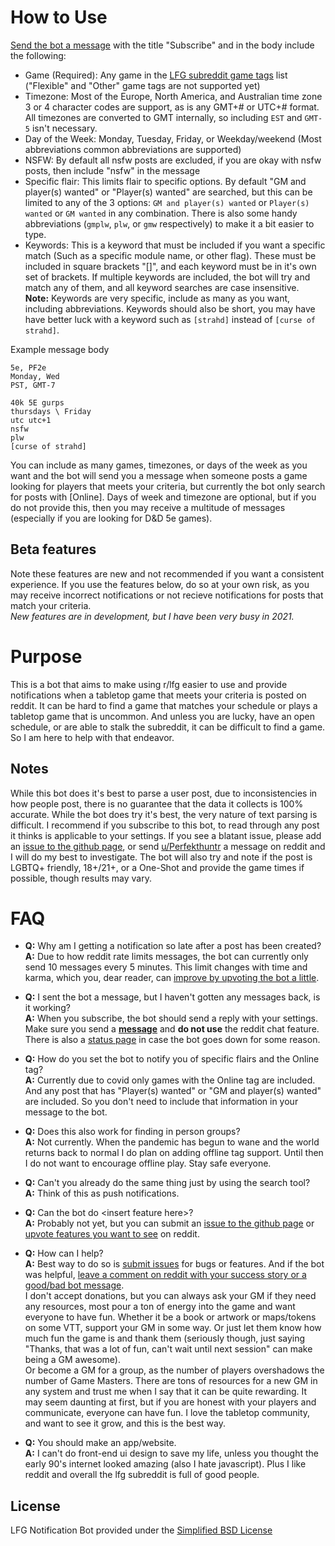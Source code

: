 # How to Use
[Send the bot a message](https://www.reddit.com/message/compose/?to=LFG_Notify_Bot)  with the title "Subscribe" and in the body include the following:

* Game (Required): Any game in the [LFG subreddit game tags](https://www.reddit.com/r/lfg/wiki/index/formatting#wiki_game_tags) list ("Flexible" and "Other" game tags are not supported yet)
* Timezone: Most of the Europe, North America, and Australian time zone 3 or 4 character codes are support, as is any GMT+# or UTC+# format. All timezones are converted to GMT internally, so including `EST` and `GMT-5` isn't necessary.
* Day of the Week: Monday, Tuesday, Friday, or Weekday/weekend (Most abbreviations common abbreviations are supported)
* NSFW: By default all nsfw posts are excluded, if you are okay with nsfw posts, then include "nsfw" in the message
* Specific flair: This limits flair to specific options. By default "GM and player(s) wanted" or "Player(s) wanted" are searched, but this can be limited to any of the 3 options: `GM and player(s) wanted` or `Player(s) wanted` or `GM wanted` in any combination. There is also some handy abbreviations (`gmplw`, `plw`, or `gmw` respectively) to make it a bit easier to type.
* Keywords: This is a keyword that must be included if you want a specific match (Such as a specific module name, or other flag). These must be included in square brackets "[]", and each keyword must be in it's own set of brackets. If multiple keywords are included, the bot will try and match any of them, and all keyword searches are case insensitive.   
  **Note:** Keywords are very specific, include as many as you want, including abbreviations. Keywords should also be short, you may have have better luck with a keyword such as `[strahd]` instead of `[curse of strahd]`.

Example message body
```
5e, PF2e
Monday, Wed
PST, GMT-7
```
```
40k 5E gurps
thursdays \ Friday
utc utc+1
nsfw
plw
[curse of strahd]
```

You can include as many games, timezones, or days of the week as you want and the bot will send you a message when someone posts a game looking for players that meets your criteria, but currently the bot only search for posts with [Online]. Days of week and timezone are optional, but if you do not provide this, then you may receive a multitude of messages (especially if you are looking for D&D 5e games).

## Beta features
Note these features are new and not recommended if you want a consistent experience. If you use the features below, do so at your own risk, as you may receive incorrect notifications or not recieve notifications for posts that match your criteria.  
*New features are in development, but I have been very busy in 2021.*

# Purpose
This is a bot that aims to make using r/lfg easier to use and provide notifications when a tabletop game that meets your criteria is posted on reddit. It can be hard to find a game that matches your schedule or plays a tabletop game that is uncommon. And unless you are lucky, have an open schedule, or are able to stalk the subreddit, it can be difficult to find a game. So I am here to help with that endeavor.

## Notes
While this bot does it's best to parse a user post, due to inconsistencies in how people post, there is no guarantee that the data it collects is 100% accurate. While the bot does try it's best, the very nature of text parsing is difficult. I recommend if you subscribe to this bot, to read through any post it thinks is applicable to your settings. If you see a blatant issue, please add an [issue to the github page](https://github.com/hunter-read/lfg-notify-bot/issues), or send [u/Perfekthuntr](https://www.reddit.com/user/Perfekthuntr) a message on reddit and I will do my best to investigate. The bot will also try and note if the post is LGBTQ+ friendly, 18+/21+, or a One-Shot and provide the game times if possible, though results may vary.

# FAQ
* **Q:** Why am I getting a notification so late after a post has been created?  
  **A:** Due to how reddit rate limits messages, the bot can currently only send 10 messages every 5 minutes. This limit changes with time and karma, which you, dear reader, can [improve by upvoting the bot a little](https://www.reddit.com/user/lfg_notify_bot).  
  
* **Q:** I sent the bot a message, but I haven't gotten any messages back, is it working?  
  **A:** When you subscribe, the bot should send a reply with your settings. Make sure you send a [**message**](https://www.reddit.com/message/compose/?to=LFG_Notify_Bot) and **do not use** the reddit chat feature. There is also a [status page](https://stats.uptimerobot.com/KQlMrsqmqr) in case the bot goes down for some reason.
  
* **Q:** How do you set the bot to notify you of specific flairs and the Online tag?  
  **A:** Currently due to covid only games with the Online tag are included. And any post that has "Player(s) wanted" or "GM and player(s) wanted" are included. So you don't need to include that information in your message to the bot.  
  
* **Q:** Does this also work for finding in person groups?  
  **A:** Not currently. When the pandemic has begun to wane and the world returns back to normal I do plan on adding offline tag support. Until then I do not want to encourage offline play. Stay safe everyone.  
  
* **Q:** Can't you already do the same thing just by using the search tool?  
  **A:** Think of this as push notifications.  
  
* **Q:** Can the bot do \<insert feature here\>?  
  **A:** Probably not yet, but you can submit an [issue to the github page](https://github.com/hunter-read/lfg-notify-bot/issues) or [upvote features you want to see](https://www.reddit.com/user/LFG_Notify_Bot/comments/k9heax/feature_requests/) on reddit.  
  
* **Q:** How can I help?  
  **A:** Best way to do so is [submit issues](https://github.com/hunter-read/lfg-notify-bot/issues) for bugs or features. And if the bot was helpful, [leave a comment on reddit with your success story or a good/bad bot message](https://www.reddit.com/user/LFG_Notify_Bot/comments/jxsf6t/accolades_and_success_stories).  
I don't accept donations, but you can always ask your GM if they need any resources, most pour a ton of energy into the game and want everyone to have fun. Whether it be a book or artwork or maps/tokens on some VTT, support your GM in some way. Or just let them know how much fun the game is and thank them (seriously though, just saying "Thanks, that was a lot of fun, can't wait until next session" can make being a GM awesome).  
Or become a GM for a group, as the number of players overshadows the number of Game Masters. There are tons of resources for a new GM in any system and trust me when I say that it can be quite rewarding. It may seem daunting at first, but if you are honest with your players and communicate, everyone can have fun. I love the tabletop community, and want to see it grow, and this is the best way.  

* **Q:** You should make an app/website.  
  **A:** I can't do front-end ui design to save my life, unless you thought the early 90's internet looked amazing (also I hate javascript). Plus I like reddit and overall the lfg subreddit is full of good people.
  
## License
LFG Notification Bot provided under the [Simplified BSD License](https://github.com/hunter-read/lfg-notify-bot/blob/main/LICENSE)

